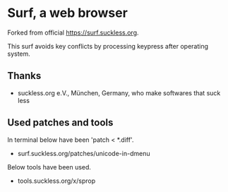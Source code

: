 # Surf, a web browser

Forked from official https://surf.suckless.org.

This surf avoids key conflicts by processing keypress after operating system.


## Thanks

- suckless.org e.V., München, Germany, who make softwares that suck less


## Used patches and tools

In terminal below have been 'patch < \*.diff'.

- surf.suckless.org/patches/unicode-in-dmenu


Below tools have been used.

- tools.suckless.org/x/sprop
